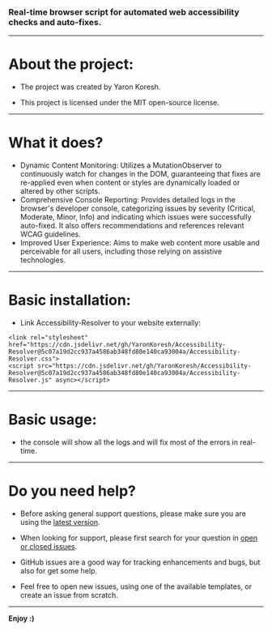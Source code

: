 ### Real-time browser script for automated web accessibility checks and auto-fixes.

- - -

# About the project:

* The project was created by Yaron Koresh.

* This project is licensed under the MIT open-source license.

- - -

# What it does?

* Dynamic Content Monitoring: Utilizes a MutationObserver to continuously watch for changes in the DOM, guaranteeing that fixes are re-applied even when content or styles are dynamically loaded or altered by other scripts.
* Comprehensive Console Reporting: Provides detailed logs in the browser's developer console, categorizing issues by severity (Critical, Moderate, Minor, Info) and indicating which issues were successfully auto-fixed. It also offers recommendations and references relevant WCAG guidelines.
* Improved User Experience: Aims to make web content more usable and perceivable for all users, including those relying on assistive technologies.

- - -

# Basic installation:

* Link Accessibility-Resolver to your website externally:
```
<link rel="stylesheet" href="https://cdn.jsdelivr.net/gh/YaronKoresh/Accessibility-Resolver@5c07a19d2cc937a4586ab348fd80e140ca93004a/Accessibility-Resolver.css">
<script src="https://cdn.jsdelivr.net/gh/YaronKoresh/Accessibility-Resolver@5c07a19d2cc937a4586ab348fd80e140ca93004a/Accessibility-Resolver.js" async></script>
```

- - -

# Basic usage:

* the console will show all the logs and will fix most of the errors in real-time.

- - -

# Do you need help?

* Before asking general support questions, please make sure you are using the [latest version](https://github.com/YaronKoresh/Accessibility-Resolver/releases/latest).

* When looking for support, please first search for your question in [open or closed issues](https://github.com/YaronKoresh/Accessibility-Resolver/issues?q=is%3Aissue).

* GitHub issues are a good way for tracking enhancements and bugs, but also for get some help.

* Feel free to open new issues, using one of the available templates, or create an issue from scratch.

- - -

**Enjoy :)**

